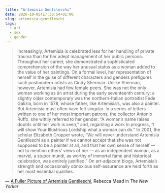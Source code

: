```yaml
---
title: "Artemisia Gentileschi"
date: 2020-10-05T17:38:54+01:00
slug: artemisia-gentileschi
tags:
  - art
  - sex
  - gender
---
```


> Increasingly, Artemisia is celebrated less for her handling of private trauma than for her adept management of her public persona. Throughout her career, she demonstrated a sophisticated comprehension of the way her unusual status as a woman added to the value of her paintings. On a formal level, her representation of herself in the guise of different characters and genders prefigures such postmodern artists as Cindy Sherman. Unlike Sherman, however, Artemisia had few female peers. She was not the only woman working as an artist during the early seventeenth century: a slightly older contemporary was the northern-Italian portraitist Fede Galizia, born in 1578, whose father, like Artemisia’s, was also a painter. But Artemisia must often have felt singular. In a series of letters written to one of her most important patrons, the collector Antonio Ruffo, she wittily referred to her gender: “A woman’s name raises doubts until her work is seen,” and, regarding a work in progress, “I will show Your Illustrious Lordship what a woman can do.” In 2001, the scholar Elizabeth Cropper wrote, “We will never understand Artemisia Gentileschi as a painter if we cannot accept that she was not supposed to be a painter at all, and that her own sense of herself — not to mention others’ views of her — as an independent woman, as a marvel, a stupor mundi, as worthy of immortal fame and historical celebration, was entirely justified.” On art-adjacent blogs, Artemisia’s strength and occasionally obnoxious self-assurance are held forth as her most essential qualities.

&mdash; [A Fuller Picture of Artemisia Gentileschi](https://www.newyorker.com/magazine/2020/10/05/a-fuller-picture-of-artemisia-gentileschi), Rebecca Mead in _The New Yorker_
